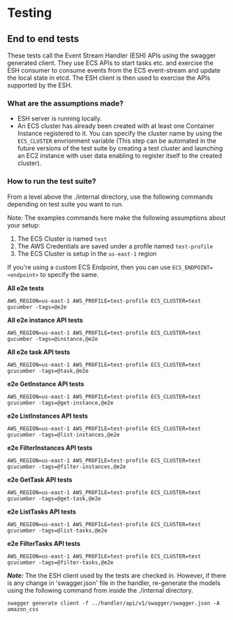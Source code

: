 # Testing

## End to end tests
These tests call the Event Stream Handler (ESH) APIs using the swagger generated client. They use ECS APIs to start tasks etc. and exercise the ESH consumer to consume events from the ECS event-stream and update the local state in etcd. The ESH client is then used to exercise the APIs supported by the ESH.

### What are the assumptions made?
* ESH server is running locally.
* An ECS cluster has already been created with at least one Container Instance registered to it. You can specify the cluster name by using the `ECS_CLUSTER` envrionment variable (This step can be automated in the future versions of the test suite by creating a test cluster and launching an EC2 instance with user data enabling to register itself to the created cluster).

### How to run the test suite?
From a level above the ./internal directory, use the following commands depending on test suite you want to run.

Note: The examples commands here make the following assumptions about your setup:

1. The ECS Cluster is named `test`
2. The AWS Credentials are saved under a profile named `test-profile`
3. The ECS Cluster is setup in the `us-east-1` region

If you're using a custom ECS Endpoint, then you can use `ECS_ENDPOINT=<endpoint>` to specify the same.

**All e2e tests**
```
AWS_REGION=us-east-1 AWS_PROFILE=test-profile ECS_CLUSTER=test gucumber -tags=@e2e
```

**All e2e instance API tests**
```
AWS_REGION=us-east-1 AWS_PROFILE=test-profile ECS_CLUSTER=test gucumber -tags=@instance,@e2e
```
**All e2e task API tests**
```
AWS_REGION=us-east-1 AWS_PROFILE=test-profile ECS_CLUSTER=test gcucumber -tags=@task,@e2e
```
**e2e GetInstance API tests**
```
AWS_REGION=us-east-1 AWS_PROFILE=test-profile ECS_CLUSTER=test gcucumber -tags=@get-instance,@e2e
```
**e2e ListInstances API tests**
```
AWS_REGION=us-east-1 AWS_PROFILE=test-profile ECS_CLUSTER=test gcucumber -tags=@list-instances,@e2e
```
**e2e FilterInstances API tests**
```
AWS_REGION=us-east-1 AWS_PROFILE=test-profile ECS_CLUSTER=test gcucumber -tags=@filter-instances,@e2e
```
**e2e GetTask API tests**
```
AWS_REGION=us-east-1 AWS_PROFILE=test-profile ECS_CLUSTER=test gcucumber -tags=@get-task,@e2e
```
**e2e ListTasks API tests**
```
AWS_REGION=us-east-1 AWS_PROFILE=test-profile ECS_CLUSTER=test gcucumber -tags=@list-tasks,@e2e
```
**e2e FilterTasks API tests**
```
AWS_REGION=us-east-1 AWS_PROFILE=test-profile ECS_CLUSTER=test gcucumber -tags=@filter-tasks,@e2e
```

***Note:*** The the ESH client used by the tests are checked in. However, if there is any change in 'swagger.json' file in the handler, re-generate the models using the following command from inside the ./internal directory.
```
swagger generate client -f ../handler/api/v1/swagger/swagger.json -A amazon_css
```
